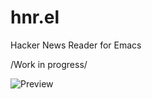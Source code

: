 # hnr.el
Hacker News Reader for Emacs

/Work in progress/

![Preview](/preview.png?raw=true "Preview")